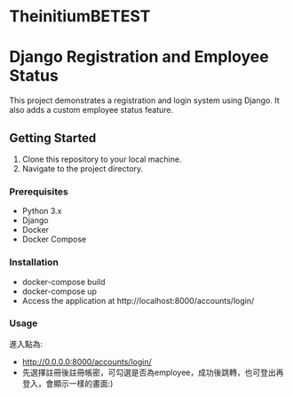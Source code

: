 # TheinitiumBETEST
# Django Registration and Employee Status

This project demonstrates a registration and login system using Django. It also adds a custom employee status feature.

## Getting Started

1. Clone this repository to your local machine.
2. Navigate to the project directory.

### Prerequisites

- Python 3.x
- Django
- Docker
- Docker Compose
  
### Installation

- docker-compose build
- docker-compose up
- Access the application at http://localhost:8000/accounts/login/

### Usage

進入點為:
- http://0.0.0.0:8000/accounts/login/
- 先選擇註冊後註冊帳密，可勾選是否為employee，成功後跳轉，也可登出再登入，會顯示一樣的畫面:)

